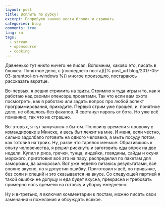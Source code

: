 ```yaml
---
layout: post
title: Всплыть по рубку!
excerpt: Попробуем заново вести бложик и стримить
categories: blog
comments: true
lang: ru
tags:
  - stream
  - opensource
  - cooking
---
```


Давненько тут никто ничего не писал. Вспомним, каково это, писать в бложек. Понятное дело, с [последнего поста]({% post_url blog/2017-05-03-tarantool-on-windows %}) многое произошло, постараюсь рассказать вкратце.

Во-первых, я решил стримить на [твитч](https://go.twitch.tv/aensidhe/). Стримлю я туда игры и то, как я работаю над своими опенсорц проектами. Так что если вам охота посмотреть, как я работаю или задать вопрос про любой аспект программирования, приходите. Первый стрим уже прошёл, и, понятное дело, не обошлось без факапов. Я светанул пароль от бота. Но уже всё поменяно, так что не страшно.

Во-вторых, я тут замучался с бытом. Половину времени я провожу в командировке в Минске, и весь быт лежит на мне. И меня, если честно, сильно задолбало готовить на одного человека, а мыть посуду потом, как готовил на троих. Ну, разве что тарелок меньше. Обратившись к опыту человечества, я решил рискнуть и заготовить еды впрок на две недели. Купил я риса, гречки, тунца, индейки, говядины, сайды и окуня морского, приготовил всё это на пару, распределил по пакетам для заморозки, да заморозил. Вот уже неделю питаюсь результатами, всё вполне вкусно, но я допустил ошибку. Приготовил я всё, по привычке, без соли и специй и это сказывается на вкусе. Со следующей партией я такой ошибки не допущу и еда будет вкусна, прекрасна и требовать примерно ноль времени на готовку и уборку ежедневно.

Ну и в-третьих, я включил комментарии к постам, можно писать свои замечания и пожелания и обсуждать всякое.